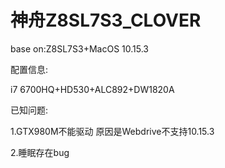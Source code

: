 # 神舟Z8SL7S3_CLOVER

base on:Z8SL7S3+MacOS 10.15.3

配置信息:

i7 6700HQ+HD530+ALC892+DW1820A

已知问题:

1.GTX980M不能驱动 原因是Webdrive不支持10.15.3

2.睡眠存在bug
